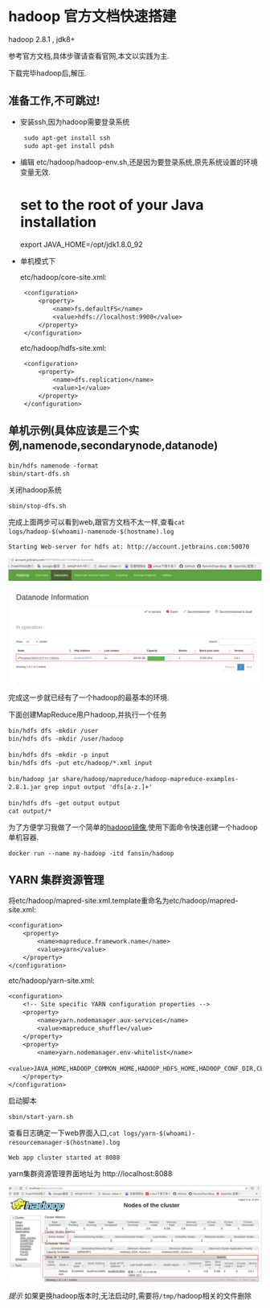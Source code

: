 # hadoop 官方文档快速搭建

hadoop 2.8.1 , jdk8+

参考官方文档,具体步骤请查看官网,本文以实践为主.

下载完毕hadoop后,解压.

## 准备工作,不可跳过!

- 安装ssh,因为hadoop需要登录系统

       sudo apt-get install ssh
       sudo apt-get install pdsh

- 编辑 etc/hadoop/hadoop-env.sh,还是因为要登录系统,原先系统设置的环境变量无效.

    # set to the root of your Java installation
    export JAVA_HOME=/opt/jdk1.8.0_92

-  单机模式下

   etc/hadoop/core-site.xml:

        <configuration>
            <property>
                <name>fs.defaultFS</name>
                <value>hdfs://localhost:9900</value>
            </property>
        </configuration>

   etc/hadoop/hdfs-site.xml:

        <configuration>
            <property>
                <name>dfs.replication</name>
                <value>1</value>
            </property>
        </configuration>

## 单机示例(具体应该是三个实例,namenode,secondarynode,datanode)

    bin/hdfs namenode -format
    sbin/start-dfs.sh

关闭hadoop系统

    sbin/stop-dfs.sh

完成上面两步可以看到web,跟官方文档不太一样,查看`cat logs/hadoop-$(whoami)-namenode-$(hostname).log`

    Starting Web-server for hdfs at: http://account.jetbrains.com:50070

![](image/hadoop-ui.png)

完成这一步就已经有了一个hadoop的最基本的环境.

下面创建MapReduce用户hadoop,并执行一个任务

    bin/hdfs dfs -mkdir /user
    bin/hdfs dfs -mkdir /user/hadoop

    bin/hdfs dfs -mkdir -p input
    bin/hdfs dfs -put etc/hadoop/*.xml input

    bin/hadoop jar share/hadoop/mapreduce/hadoop-mapreduce-examples-2.8.1.jar grep input output 'dfs[a-z.]+'

    bin/hdfs dfs -get output output
    cat output/*


为了方便学习我做了一个简单的[hadoop镜像](https://hub.docker.com/r/fansin/hadoop/),使用下面命令快速创建一个hadoop单机容器.

    docker run --name my-hadoop -itd fansin/hadoop


## YARN 集群资源管理

将etc/hadoop/mapred-site.xml.template重命名为etc/hadoop/mapred-site.xml:

    <configuration>
        <property>
            <name>mapreduce.framework.name</name>
            <value>yarn</value>
        </property>
    </configuration>

etc/hadoop/yarn-site.xml:

    <configuration>
        <!-- Site specific YARN configuration properties -->
        <property>
            <name>yarn.nodemanager.aux-services</name>
            <value>mapreduce_shuffle</value>
        </property>
        <property>
            <name>yarn.nodemanager.env-whitelist</name>
            <value>JAVA_HOME,HADOOP_COMMON_HOME,HADOOP_HDFS_HOME,HADOOP_CONF_DIR,CLASSPATH_PREPEND_DISTCACHE,HADOOP_YARN_HOME,HADOOP_MAPRED_HOME</value>
        </property>
    </configuration>

启动脚本

    sbin/start-yarn.sh

查看日志确定一下web界面入口,`cat logs/yarn-$(whoami)-resourcemanager-$(hostname).log`


    Web app cluster started at 8088

yarn集群资源管理界面地址为 http://localhost:8088

![](image/hadoop-yarn-ui.png)


*提示*
如果更换hadoop版本时,无法启动时,需要将`/tmp/`hadoop相关的文件删除

